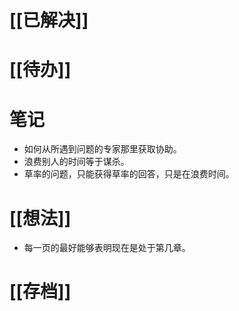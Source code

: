 # [[已解决]]

# [[待办]]

# 笔记
- 如何从所遇到问题的专家那里获取协助。
- 浪费别人的时间等于谋杀。
- 草率的问题，只能获得草率的回答，只是在浪费时间。
# [[想法]]
- 每一页的最好能够表明现在是处于第几章。

# [[存档]]